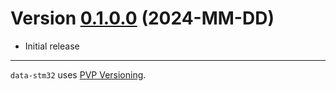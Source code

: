 # Version [0.1.0.0](https://github.com/HaskellEmbedded/data-stm32/compare/de41e81...0.1.0.0) (2024-MM-DD)

* Initial release

---

`data-stm32` uses [PVP Versioning][1].

[1]: https://pvp.haskell.org

